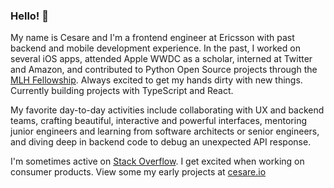 ### Hello! 👋

My name is Cesare and I'm a frontend engineer at Ericsson with past backend and mobile development experience. In the past, I worked on several iOS apps, attended Apple WWDC as a scholar, interned at Twitter and Amazon, and contributed to Python Open Source projects through the [MLH Fellowship](https://fellowship.mlh.io/). Always excited to get my hands dirty with new things. Currently building projects with TypeScript and React. 

My favorite day-to-day activities include collaborating with UX and backend teams, crafting beautiful, interactive and powerful interfaces, mentoring junior engineers and learning from software architects or senior engineers, and diving deep in backend code to debug an unexpected API response.

I'm sometimes active on [Stack Overflow](https://stackoverflow.com/users/1135714/cesare). I get excited when working on consumer products. View some my early projects at [cesare.io](https://cesare.io)

<!--
**csr/csr** is a ✨ _special_ ✨ repository because its `README.md` (this file) appears on your GitHub profile.

Here are some ideas to get you started:

- 🔭 I’m currently working on ...
- 🌱 I’m currently learning ...
- 👯 I’m looking to collaborate on ...
- 🤔 I’m looking for help with ...
- 💬 Ask me about ...
- 📫 How to reach me: ...
- 😄 Pronouns: he/him
- ⚡ Fun fact: ...
-->

